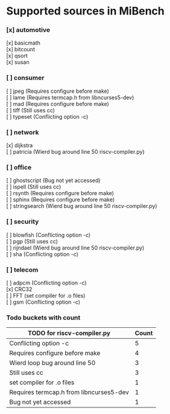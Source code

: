 # Supported sources in MiBench

### [x] automotive
[x] basicmath  
[x] bitcount  
[x] qsort  
[x] susan  

### [ ] consumer
[ ] jpeg (Requires configure before make)  
[ ] lame (Requires termcap.h from libncurses5-dev)   
[ ] mad (Requires configure before make)  
[ ] tiff (Still uses cc)  
[ ] typeset (Conflicting option -c)  

### [ ] network
[x] dijkstra  
[ ] patricia (Wierd bug around line 50 riscv-compiler.py)  

### [ ] office
[ ] ghostscript (Bug not yet accessed)  
[ ] ispell (Still uses cc)  
[ ] rsynth (Requires configure before make)  
[ ] sphinx (Requires configure before make)  
[ ] stringsearch (Wierd bug around line 50 riscv-compiler.py)  

### [ ] security
[ ] blowfish (Conflicting option -c)  
[ ] pgp (Still uses cc)  
[ ] rijndael (Wierd bug around line 50 riscv-compiler.py)  
[ ] sha (Conflicting option -c)  

### [ ] telecom
[ ] adpcm (Conflicting option -c)  
[x] CRC32  
[ ] FFT (set compiler for .o files)  
[ ] gsm (Conflicting option -c)  

### Todo buckets with count  

| TODO for riscv-compiler.py | Count |
| ---- | ----- | 
| Conflicting option -c | 5 |
| Requires configure before make | 4 |
| Wierd loop bug around line 50 | 3 |
| Still uses cc | 3 |
| set compiler for .o files | 1 |
| Requires termcap.h from libncurses5-dev | 1 |
| Bug not yet accessed | 1 |
